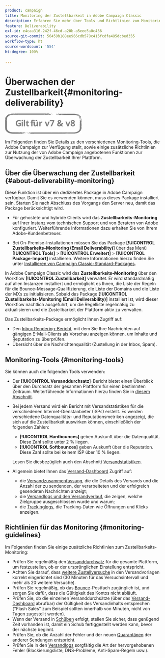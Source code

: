 ```yaml
---
product: campaign
title: Monitoring der Zustellbarkeit in Adobe Campaign Classic
description: Erfahren Sie mehr über Tools und Richtlinien zum Monitoring der Zustellbarkeit in Adobe Campaign Classic.
feature: Deliverability
exl-id: e4caa316-242f-46cd-a20b-a5eee5a0c456
source-git-commit: 56459b188ee966cdb578c415fcdfa485dcbed355
workflow-type: ht
source-wordcount: '554'
ht-degree: 100%

---
```


# Überwachen der Zustellbarkeit{#monitoring-deliverability}

![](../../assets/common.svg)

Im Folgenden finden Sie Details zu den verschiedenen Monitoring-Tools, die Adobe Campaign zur Verfügung stellt, sowie einige zusätzliche Richtlinien zur Nutzung der von Adobe Campaign angebotenen Funktionen zur Überwachung der Zustellbarkeit Ihrer Plattform.

## Über die Überwachung der Zustellbarkeit {#about-deliverability-monitoring}

Diese Funktion ist über ein dediziertes Package in Adobe Campaign verfügbar. Damit Sie es verwenden können, muss dieses Package installiert sein. Starten Sie nach Abschluss des Vorgangs den Server neu, damit das Package berücksichtigt wird.
* Für gehostete und hybride Clients wird das **Zustellbarkeits-Monitoring** auf Ihrer Instanz vom technischen Support und von Beratern von Adobe konfiguriert. Weiterführende Informationen dazu erhalten Sie von Ihrem Adobe-Kundenbetreuer.

* Bei On-Premise-Installationen müssen Sie das Package **[!UICONTROL Zustellbarkeits-Monitoring (Email Deliverability)]** über das Menü **[!UICONTROL Tools]** > **[!UICONTROL Erweitert]** > **[!UICONTROL Package-Import]** installieren. Weitere Informationen hierzu finden Sie unter [Installieren von Campaign Classic-Standard-Packages](../../installation/using/installing-campaign-standard-packages.md).

In Adobe Campaign Classic wird das **Zustellbarkeits-Monitoring** über den Workflow **[!UICONTROL Zustellbarkeit]** verwaltet. Er wird standardmäßig auf allen Instanzen installiert und ermöglicht es Ihnen, die Liste der Regeln für die Bounce-Message-Qualifizierung, die Liste der Domains und die Liste der MXs zu initialisieren. Sobald das Package **[!UICONTROL Zustellbarkeits-Monitoring (Email Deliverability)]** installiert ist, wird dieser Workflow nächtlich ausgeführt, um die Regelliste regelmäßig zu aktualisieren und die Zustellbarkeit der Plattform aktiv zu verwalten.

Das Zustellbarkeits-Package ermöglicht Ihnen Zugriff auf:

* Den [Inbox Rendering-Bericht](inbox-rendering.md), mit dem Sie Ihre Nachrichten auf gängigen E-Mail-Clients als Vorschau anzeigen können, um Inhalte und Reputation zu überprüfen.
* Übersicht über die Nachrichtenqualität (Zustellung in der Inbox, Spam).

## Monitoring-Tools {#monitoring-tools}

Sie können auch die folgenden Tools verwenden:

* Der **[!UICONTROL Versanddurchsatz]**-Bericht bietet einen Überblick über den Durchsatz der gesamten Plattform für einen bestimmten Zeitraum. Weiterführende Informationen hierzu finden Sie in [diesem Abschnitt](../../reporting/using/global-reports.md#delivery-throughput).
* Bei jedem Versand wird ein Bericht mit Versandstatistiken für die verschiedenen Internet-Dienstanbieter (ISPs) erstellt. Es werden verschiedene Datenqualitäts- und Reputationsmetriken angezeigt, die sich auf die Zustellbarkeit auswirken können, einschließlich der folgenden Zahlen:
   * **[!UICONTROL Hardbounces]** geben Auskunft über die Datenqualität. Diese Zahl sollte unter 2 % liegen.
   * **[!UICONTROL Softbounces]** geben Auskunft über die Reputation. Diese Zahl sollte bei keinem ISP über 10 % liegen.

   Lesen Sie diesbezüglich auch den Abschnitt [Versandstatistiken](../../reporting/using/global-reports.md#delivery-statistics).
* Allgemein bietet Ihnen das [Versand-Dashboard](about-delivery-monitoring.md) Zugriff auf:
   * die [Versandzusammenfassung](delivery-dashboard.md#delivery-summary), die die Details des Versands und die Anzahl der zu sendenden, der verarbeiteten und der erfolgreich gesendeten Nachrichten anzeigt;
   * die [Versandlogs und den Versandverlauf](delivery-dashboard.md#delivery-logs-and-history), die zeigen, welche Zielgruppe ausgeschlossen wurde und warum;
   * die [Trackinglogs](delivery-dashboard.md#tracking-logs), die Tracking-Daten wie Öffnungen und Klicks anzeigen.

## Richtlinien für das Monitoring {#monitoring-guidelines}

Im Folgenden finden Sie einige zusätzliche Richtlinien zum Zustellbarkeits-Monitoring:

* Prüfen Sie regelmäßig den [Versanddurchsatz](../../reporting/using/global-reports.md#delivery-throughput) für die gesamte Plattform, um festzustellen, ob er der ursprünglichen Einstellung entspricht.
* Achten Sie darauf, dass [weitere Zustellversuche](understanding-delivery-failures.md#retries-after-a-delivery-temporary-failure) in den Versandvorlagen korrekt eingerichtet sind (30 Minuten für das Versuchsintervall und mehr als 20 weitere Versuche).
* Prüfen Sie regelmäßig, ob das [Bounce](understanding-delivery-failures.md#bounce-mail-management)-Postfach zugänglich ist, und sorgen Sie dafür, dass die Gültigkeit des Kontos nicht abläuft.
* Prüfen Sie, ob die einzelnen Versanddurchsätze (über das [ Versand-Dashboard](delivery-dashboard.md) abrufbar) der Gültigkeit des Versandinhalts entsprechen (&quot;Flash Sales&quot; zum Beispiel sollten innerhalb von Minuten, nicht von Tagen zugestellt werden).
* Wenn der Versand in [Schüben](steps-sending-the-delivery.md#sending-using-multiple-waves) erfolgt, stellen Sie sicher, dass genügend Zeit vorhanden ist, damit ein Schub fertiggestellt werden kann, bevor der nächste beginnt.
* Prüfen Sie, ob die Anzahl der Fehler und der neuen [Quarantänen](understanding-quarantine-management.md) der anderer Sendungen entspricht.
* Prüfen Sie in den [Versandlogs](delivery-dashboard.md#delivery-logs-and-history) sorgfältig die Art der hervorgehobenen Fehler (Blockierungsliste, DNS-Probleme, Anti-Spam-Regeln usw.).
